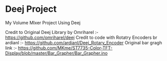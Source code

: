 # Deej Project
 My Volume MIxer Project Using Deej


Credit to Original Deej Library by Omriharel :- https://github.com/omriharel/deej
Credit to code with Rotatry Encoders br ardianl :- https://github.com/ardianl/Deej_Rotary_Encoder
Original bar gragh link :- https://github.com/MKme/ST7735-Color-TFT-Display/blob/master/Bar_Grapher/Bar_Grapher.ino
